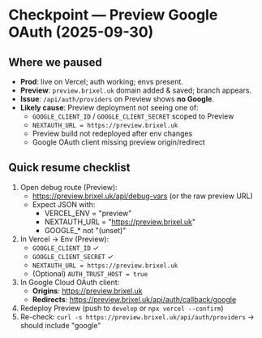# Checkpoint — Preview Google OAuth (2025-09-30)

## Where we paused
- **Prod**: live on Vercel; auth working; envs present.
- **Preview**: `preview.brixel.uk` domain added & saved; branch appears.
- **Issue**: `/api/auth/providers` on Preview shows **no Google**.
- **Likely cause**: Preview deployment not seeing one of:
  - `GOOGLE_CLIENT_ID` / `GOOGLE_CLIENT_SECRET` scoped to Preview
  - `NEXTAUTH_URL = https://preview.brixel.uk`
  - Preview build not redeployed after env changes
  - Google OAuth client missing preview origin/redirect

## Quick resume checklist
1) Open debug route (Preview):
   - https://preview.brixel.uk/api/debug-vars  (or the raw preview URL)
   - Expect JSON with:
     - VERCEL_ENV = "preview"
     - NEXTAUTH_URL = "https://preview.brixel.uk"
     - GOOGLE_* not "(unset)"
2) In Vercel → Env (Preview):
   - `GOOGLE_CLIENT_ID` ✓
   - `GOOGLE_CLIENT_SECRET` ✓
   - `NEXTAUTH_URL = https://preview.brixel.uk`
   - (Optional) `AUTH_TRUST_HOST = true`
3) In Google Cloud OAuth client:
   - **Origins**: https://preview.brixel.uk
   - **Redirects**: https://preview.brixel.uk/api/auth/callback/google
4) Redeploy Preview (push to `develop` or `npx vercel --confirm`)
5) Re-check: `curl -s https://preview.brixel.uk/api/auth/providers` → should include "google"
